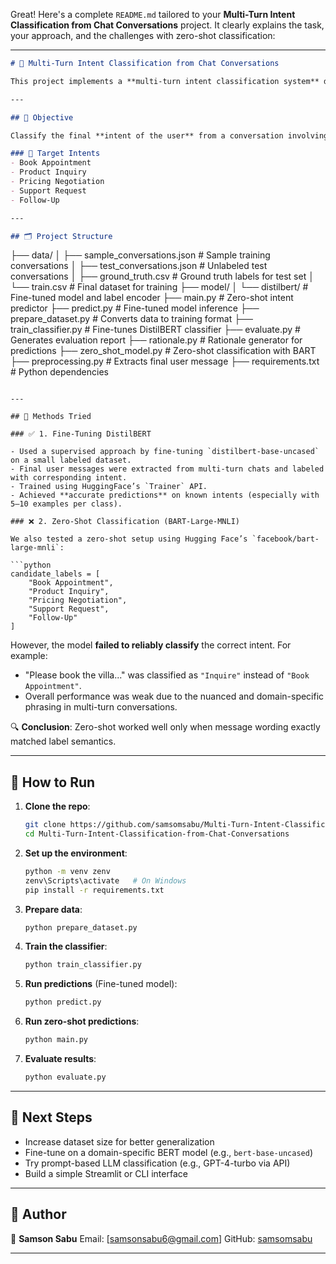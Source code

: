 Great! Here's a complete `README.md` tailored to your **Multi-Turn Intent Classification from Chat Conversations** project. It clearly explains the task, your approach, and the challenges with zero-shot classification:

---

```markdown
# 🧠 Multi-Turn Intent Classification from Chat Conversations

This project implements a **multi-turn intent classification system** designed to identify user intent from chat-like conversations (e.g., WhatsApp-style threads). It was developed as part of a machine learning assignment and explores both **fine-tuned classification** and **zero-shot learning** approaches.

---

## 📌 Objective

Classify the final **intent of the user** from a conversation involving multiple back-and-forth messages.

### 🎯 Target Intents
- Book Appointment
- Product Inquiry
- Pricing Negotiation
- Support Request
- Follow-Up

---

## 🗂️ Project Structure

```

├── data/
│   ├── sample\_conversations.json       # Sample training conversations
│   ├── test\_conversations.json         # Unlabeled test conversations
│   ├── ground\_truth.csv                # Ground truth labels for test set
│   └── train.csv                       # Final dataset for training
├── model/
│   └── distilbert/                     # Fine-tuned model and label encoder
├── main.py                             # Zero-shot intent predictor
├── predict.py                          # Fine-tuned model inference
├── prepare\_dataset.py                  # Converts data to training format
├── train\_classifier.py                 # Fine-tunes DistilBERT classifier
├── evaluate.py                         # Generates evaluation report
├── rationale.py                        # Rationale generator for predictions
├── zero\_shot\_model.py                  # Zero-shot classification with BART
├── preprocessing.py                    # Extracts final user message
├── requirements.txt                    # Python dependencies

````

---

## 🧪 Methods Tried

### ✅ 1. Fine-Tuning DistilBERT

- Used a supervised approach by fine-tuning `distilbert-base-uncased` on a small labeled dataset.
- Final user messages were extracted from multi-turn chats and labeled with corresponding intent.
- Trained using HuggingFace’s `Trainer` API.
- Achieved **accurate predictions** on known intents (especially with 5–10 examples per class).

### ❌ 2. Zero-Shot Classification (BART-Large-MNLI)

We also tested a zero-shot setup using Hugging Face’s `facebook/bart-large-mnli`:

```python
candidate_labels = [
    "Book Appointment",
    "Product Inquiry",
    "Pricing Negotiation",
    "Support Request",
    "Follow-Up"
]
````

However, the model **failed to reliably classify** the correct intent. For example:

* "Please book the villa..." was classified as `"Inquire"` instead of `"Book Appointment"`.
* Overall performance was weak due to the nuanced and domain-specific phrasing in multi-turn conversations.

🔍 **Conclusion**: Zero-shot worked well only when message wording exactly matched label semantics.

---

## 🚀 How to Run

1. **Clone the repo**:

   ```bash
   git clone https://github.com/samsomsabu/Multi-Turn-Intent-Classification-from-Chat-Conversations.git
   cd Multi-Turn-Intent-Classification-from-Chat-Conversations
   ```

2. **Set up the environment**:

   ```bash
   python -m venv zenv
   zenv\Scripts\activate   # On Windows
   pip install -r requirements.txt
   ```

3. **Prepare data**:

   ```bash
   python prepare_dataset.py
   ```

4. **Train the classifier**:

   ```bash
   python train_classifier.py
   ```

5. **Run predictions** (Fine-tuned model):

   ```bash
   python predict.py
   ```

6. **Run zero-shot predictions**:

   ```bash
   python main.py
   ```

7. **Evaluate results**:

   ```bash
   python evaluate.py
   ```

---

## 🔁 Next Steps

* Increase dataset size for better generalization
* Fine-tune on a domain-specific BERT model (e.g., `bert-base-uncased`)
* Try prompt-based LLM classification (e.g., GPT-4-turbo via API)
* Build a simple Streamlit or CLI interface

---

## 🙋 Author

👤 **Samson Sabu**
Email: \[[samsonsabu6@gmail.com](mailto:samsonsabu6@gmail.com)]
GitHub: [samsomsabu](https://github.com/samsomsabu)

---


